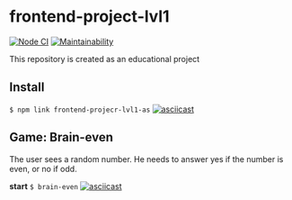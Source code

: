 # frontend-project-lvl1

[![Node CI](https://github.com/asalex04/frontend-project-lvl1/workflows/Node%20CI/badge.svg)](https://github.com/asalex04/frontend-project-lvl1/actions)
[![Maintainability](https://api.codeclimate.com/v1/badges/a99a88d28ad37a79dbf6/maintainability)](https://codeclimate.com/github/codeclimate/codeclimate/maintainability)

This repository is created as an educational project

## Install
```$ npm link frontend-projecr-lvl1-as```
[![asciicast](https://asciinema.org/a/ZSO3SQ6saS0nxaHPkrTiXrtkD.svg)](https://asciinema.org/a/ZSO3SQ6saS0nxaHPkrTiXrtkD)

## Game: Brain-even
The user sees a random number. He needs to answer yes if the number is even, or no if odd.

**start** 
```$ brain-even```
[![asciicast](https://asciinema.org/a/eo532CGIkM2phULhgOGJ5tyBs.svg)](https://asciinema.org/a/eo532CGIkM2phULhgOGJ5tyBs)
